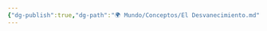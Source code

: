 ```yaml
---
{"dg-publish":true,"dg-path":"🌍 Mundo/Conceptos/El Desvanecimiento.md","permalink":"/mundo/conceptos/el-desvanecimiento/","dgPassFrontmatter":true}
---
```


